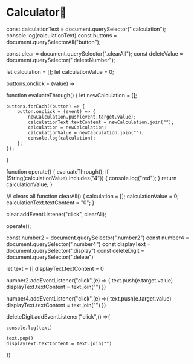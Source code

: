 # Calculator🐉
const calculationText = document.querySelector(".calculation");
console.log(calculationText)
const buttons = document.querySelectorAll("button");

const clear = document.querySelector(".clearAll");
const deleteValue = document.querySelector(".deleteNumber");

let calculation = [];
let calculationValue = 0;

buttons.onclick = (value) => 

function evaluateThrough() {
    let newCalculation = [];

    buttons.forEach((button) => {
        button.onclick = (event) => {
            newCalculation.push(event.target.value);
            calculationText.textContent = newCalculation.join("");
            calculation = newCalculation;
            calculationValue = newCalculation.join("");
            console.log(calculation);
        };
    });
}

function operate() {
    evaluateThrough();
    if (String(calculationValue).includes("4")) {
        console.log("red");
    }
    return calculationValue;
}

//! clears all
function clearAll() {
    calculation = [];
    calculationValue = 0;
    calculationText.textContent = "0";
}

clear.addEventListener("click", clearAll);

operate();









const number2 = document.querySelector(".number2")
const number4 = document.querySelector(".number4")
const displayText = document.querySelector(".display")
const deleteDigit = document.querySelector(".delete")

let text = []
displayText.textContent = 0


number2.addEventListener("click",(e) => {
    text.push(e.target.value)
    displayText.textContent = text.join("")
})

number4.addEventListener("click",(e) =>{
    text.push(e.target.value)
    displayText.textContent = text.join("")
})

deleteDigit.addEventListener("click",() =>{

    console.log(text)

    text.pop()
    displayText.textContent = text.join("")

})